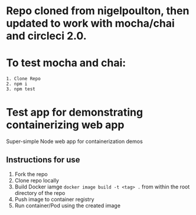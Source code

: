 # Repo cloned from nigelpoulton, then updated to work with mocha/chai and circleci 2.0.

# To test mocha and chai:

    1. Clone Repo
    2. npm i
    3. npm test

# Test app for demonstrating containerizing web app

Super-simple Node web app for containerization demos

## Instructions for use

1. Fork the repo
2. Clone repo locally
3. Build Docker iamge `docker image build -t <tag> .` from within the root directory of the repo
4. Push image to container registry
5. Run container/Pod using the created image
